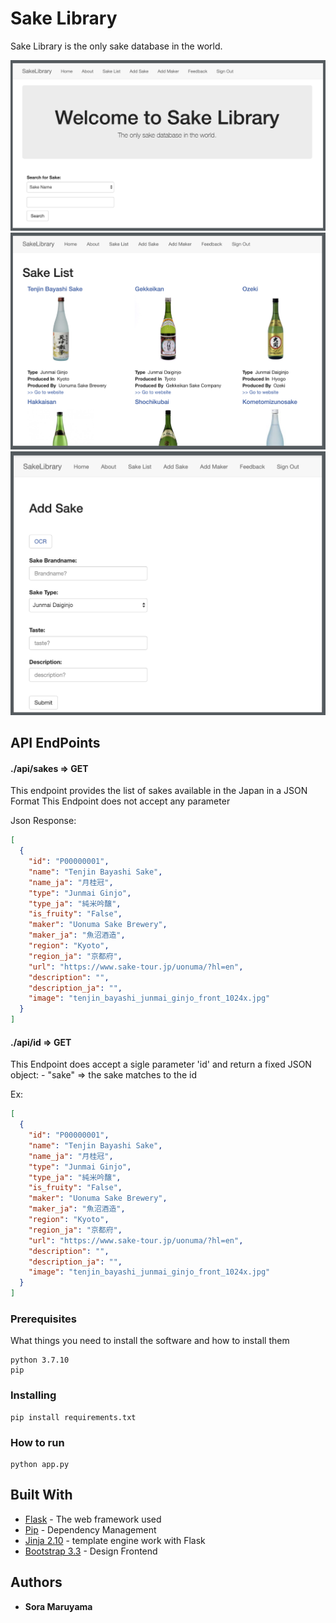 # Sake Library

Sake Library is the only sake database in the world.

<p align="center">

  <img src="https://raw.githubusercontent.com/SoraMaruyama/UnofficialSakeLibrary/master/readmeasset/home1.png">
  <img src="https://raw.githubusercontent.com/SoraMaruyama/UnofficialSakeLibrary/master/readmeasset/sakelist1.png">
  <img src="https://raw.githubusercontent.com/SoraMaruyama/UnofficialSakeLibrary/master/readmeasset/addsake1.png">
</p>

## API EndPoints

#### ./api/sakes => GET

This endpoint provides the list of sakes available in the Japan in a JSON Format
This Endpoint does not accept any parameter

Json Response:

```json
[
  {
    "id": "P00000001",
    "name": "Tenjin Bayashi Sake",
    "name_ja": "月桂冠",
    "type": "Junmai Ginjo",
    "type_ja": "純米吟醸",
    "is_fruity": "False",
    "maker": "Uonuma Sake Brewery",
    "maker_ja": "魚沼酒造",
    "region": "Kyoto",
    "region_ja": "京都府",
    "url": "https://www.sake-tour.jp/uonuma/?hl=en",
    "description": "",
    "description_ja": "",
    "image": "tenjin_bayashi_junmai_ginjo_front_1024x.jpg"
  }
]
```

#### ./api/id => GET

This Endpoint does accept a sigle parameter 'id' and return a fixed JSON object: - "sake" => the sake matches to the id

Ex:

```json
[
  {
    "id": "P00000001",
    "name": "Tenjin Bayashi Sake",
    "name_ja": "月桂冠",
    "type": "Junmai Ginjo",
    "type_ja": "純米吟醸",
    "is_fruity": "False",
    "maker": "Uonuma Sake Brewery",
    "maker_ja": "魚沼酒造",
    "region": "Kyoto",
    "region_ja": "京都府",
    "url": "https://www.sake-tour.jp/uonuma/?hl=en",
    "description": "",
    "description_ja": "",
    "image": "tenjin_bayashi_junmai_ginjo_front_1024x.jpg"
  }
]
```

### Prerequisites

What things you need to install the software and how to install them

```
python 3.7.10
pip
```

### Installing

```
pip install requirements.txt
```

### How to run

```
python app.py
```

## Built With

- [Flask](http://flask.pocoo.org/) - The web framework used
- [Pip](https://maven.apache.org/) - Dependency Management
- [Jinja 2.10](http://jinja.pocoo.org/docs/2.10/) - template engine work with Flask
- [Bootstrap 3.3](https://getbootstrap.com/docs/3.3/) - Design Frontend

## Authors

- **Sora Maruyama**

